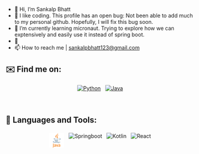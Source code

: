 - 👋 Hi, I’m Sankalp Bhatt
- 👀 I like coding. This profile has an open bug: Not been able to add much to my personal github. Hopefully, I will fix this bug soon.
- 🌱 I’m currently learning micronaut. Trying to explore how we can exptensively and easily use it instead of spring boot.
- 💞️ 
- 📫 How to reach me | sankalpbhatt123@gmail.com

## ✉️ Find me on:


<p align="center">
 <a href="https://linkedin.com/in/sankalp-bhatt" target="_blank" rel="noopener noreferrer"> <img src="https://cdn.jsdelivr.net/npm/simple-icons@v3/icons/linkedin.svg" alt="Python" height="40" style="vertical-align:top; margin:4px"></a>
 <a href="mailto:sankalpbhatt123@gmail.com"> <img src="https://cdn.jsdelivr.net/npm/simple-icons@v3/icons/gmail.svg" alt="Java" height="40" style="vertical-align:top; margin:4px"></a>
</p>

<br />

## 🧰 Languages and Tools:
<p align="center">
<img src="https://raw.githubusercontent.com/github/explore/5b3600551e122a3277c2c5368af2ad5725ffa9a1/topics/java/java.png" alt="Java" height="40" style="vertical-align:top; margin:4px">
<img src="https://user-images.githubusercontent.com/33158051/103466606-760a4000-4d14-11eb-9941-2f3d00371471.png" alt="Springboot" height="40" style="vertical-align:top; margin:4px">
<img src="https://user-images.githubusercontent.com/6463980/28998869-97bca9dc-7a03-11e7-8a95-3bbe9c1f7926.png" alt="Kotlin" height="40" style="vertical-align:top; margin:4px">
 <img src="https://camo.githubusercontent.com/48d099290b4cb2d7937bcd96e8497cf1845b54a810a6432c70cf944b60b40c77/68747470733a2f2f7261776769742e636f6d2f676f72616e67616a69632f72656163742d69636f6e732f6d61737465722f72656163742d69636f6e732e737667" alt="React" height="40" style="vertical-align:top; margin:4px">
</p>

<!---
bhattsankalp/bhattsankalp is a ✨ special ✨ repository because its `README.md` (this file) appears on your GitHub profile.
You can click the Preview link to take a look at your changes.
--->
